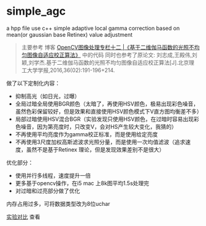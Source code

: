 # simple_agc
a hpp file use c++
simple adaptive local gamma correction based on mean(or gaussian base Retinex) value adjustment

> 主要参考 博客 [OpenCV图像处理专栏十二 |《基于二维伽马函数的光照不均匀图像自适应校正算法》](https://blog.csdn.net/just_sort/article/details/88569129) 中的代码
> 同时也参考了原论文: 刘志成,王殿伟,刘颖,刘学杰.基于二维伽马函数的光照不均匀图像自适应校正算法[J].北京理工大学学报,2016,36(02):191-196+214.

做了以下定制化内容：
 - 抑制高光（如日光，过曝）
 - 全局过暗全局使用BGR颜色（太暗了，再使用HSV颜色，极易出现彩色噪音，虽然色彩保留较好，但是效果和直接使用HSV颜色模式下V直方图均衡差不多）
 - 局部过暗使用HSV混合BGR（实验发现只使用HSV颜色，在过暗时容易出现彩色噪音，因为第亮度时，只改变V，会对HS产生较大变化，我猜的）
 - 不再使用平均亮度作为gamma校正标准，而是使用给定亮度 
 -  不再使用3尺度加权高斯滤波求光照分量，而是使用一次均值滤波（追求速度，虽然不是基于Retinex 理论，但是发现效果差别不是很大）

优化部分：
 - 使用并行多线程，速度提升一倍
 - 更多基于opencv操作，在i5 mac 上8k图平均1.5s处理完
 - 对过暗和过亮部分做了优化

内存占用过多，可将数据类型改为8位uchar

[实验对比](http://linkstack.net/article/68) 查看
